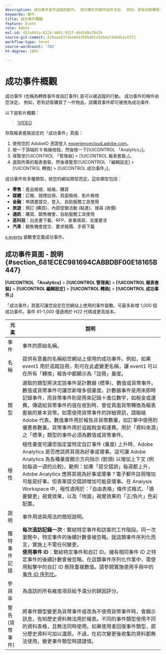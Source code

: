```yaml
---
description: 成功事件是可追蹤的動作。 成功事件的條件由您決定。 例如，若有訪客購買了一件物品，該購買事件即可被視為成功事件。
keywords: 事件
title: 成功事件概觀
feature: Event
role: Admin
exl-id: d52a691a-8124-4601-932f-d6d2d0a7842b
source-git-commit: 429aaa43fdae669350bdb5a5a54a7d4b9b1c65f2
workflow-type: tm+mt
source-wordcount: '702'
ht-degree: 100%

---
```


# 成功事件概觀

成功事件 (也稱為轉換事件或自訂事件) 是可以被追蹤的行動。 成功事件的條件由您決定。 例如，若有訪客購買了一件物品，該購買事件即可被視為成功事件.

以下是影片概觀：

>[!VIDEO](https://video.tv.adobe.com/v/28764/?quality=12)

存取報表套裝設定的「成功事件」頁面：

1. 使用您的 AdobeID 憑證登入 [experiencecloud.adobe.com](https://experiencecloud.adobe.com)。
2. 按一下頂端的 9 格線按鈕，然後按一下[!UICONTROL 「Analytics」]。
3. 導覽至[!UICONTROL 「管理員] > [!UICONTROL 報表套裝」]。
4. 選取所需的報表套裝，然後導覽至[!UICONTROL 「編輯設定] > [!UICONTROL 轉換] > [!UICONTROL 成功事件」]。

成功事件有多種類型，視您的網站類型而定。這些類型包括：

* **零售**：產品檢視、結帳、購買
* **媒體**：訂閱、競標註冊、頁面檢視、影片檢視
* **金融**：申請書提交、登入、自助服務工具使用
* **旅遊**：預訂 (購買)、內部促銷活動 (點進)、搜尋 (詢價)
* **通訊**：購買、銷售機會、自助服務工具使用
* **高科技**：白皮書下載、RFP、表單填寫、支援要求
* **汽車**：銷售機會提交、要求報價、手冊下載

[s.events](https://experienceleague.adobe.com/docs/analytics/implementation/vars/page-vars/events/event-serialization.html?lang=zh-Hant) 變數會定義成功事件。

## 成功事件頁面 - 說明 {#section_681ECEC981694CABBDBF00E18165B447}

**[!UICONTROL 「Analytics]** > **[!UICONTROL 管理員]** > **[!UICONTROL 報表套裝]** > **[!UICONTROL 編輯設定]** > **[!UICONTROL 轉換]** > **[!UICONTROL 成功事件」]**

「成功事件」頁面可讓您設定在您網站上使用的事件變數。可最多新增 1,000 個成功事件。事件 81-1,000 僅適用於 H22 代碼或更高版本。

| 元素 | 說明 |
|--- |--- |
| 事件 | 事件的原始名稱。 |
| 名稱 | 提供有意義的名稱給您網站上使用的成功事件。例如，如果 event1 用於追蹤註冊，則可在此處變更名稱，讓 event1 可以在所有「轉換」報告中都顯示為「註冊」量度。 |
| 類型 | 選取的類型將決定該事件是計數器 (標準)、數值或貨幣事件。數值或貨幣事件可讓您新增多個量度。計數器事件是用來即時記錄事件，而貨幣事件則是用來記錄十進位數字，如稅金或運費。傳遞給貨幣事件的值在收到時，會從頁面貨幣轉換為報表套裝的基本貨幣。如需使用貨幣事件的詳細資訊，請聯絡 Adobe 代表。數值事件用於報告非貨幣數量，如訂單中使用的優惠券數量。貨幣事件用於追蹤稅金和運費。用於「資料來源」之「標準」類型的事件必須為數值或貨幣事件。 |
| 極性 | 極性量度可讓您指定當特定自訂事件 (量度) 上升時，Adobe Analytics 是否應該將其視為好事或壞事。這可讓 Adobe Analytics 為各種量度顯示方向指示 (箭頭) 以增加上下文 (例如每過一週的比較)。範例：如果「提交錯誤」每週都上升，Adobe Analytics 應將其視為好事或壞事？電子郵件註冊增加可能是好事。但表單提交錯誤增加可能是壞事。在 Analysis Workspace 中，極性適用於：「自由表格」條件式格式、「摘要變更」視覺效果，以及「地圖」視覺效果的「正/負片」色彩配置。 |
| 說明 | 事件用途與用法的簡短說明。 |
| 獨特事件記錄 | **每次造訪記錄一次**：繫結特定事件和訪客的工作階段。同一次瀏覽中，特定事件的後續計數會被忽略。就這類事件序列化而言，實施上不需任何變更。<br>**使用事件 ID**：繫結特定事件和自訂 ID。擁有相同事件 ID 之特定事件的後續計數會被忽略。在這類事件序列化作業中，需使用點擊中的自訂 ID 刪除重複數值。請參閱實施使用手冊中的[事件 ID 序列化](/help/implement/vars/page-vars/events/event-serialization.md)。 |
| 參與率 | 為造訪的所有維度項目給予滿分的歸因評分。 |
| 警告 (貨幣事件) | 將事件類型變更為貨幣事件或改為不使用貨幣事件時，會顯示訊息，告知歷史資料無法用於報表。不同的事件類型使用不同的資料表格，且無法同時使用。如果使用者回復事件類型，部分歷史資料可加以還原。不過，在初次變更後收集的資料都無法使用。變更事件類型時請謹慎。 |
